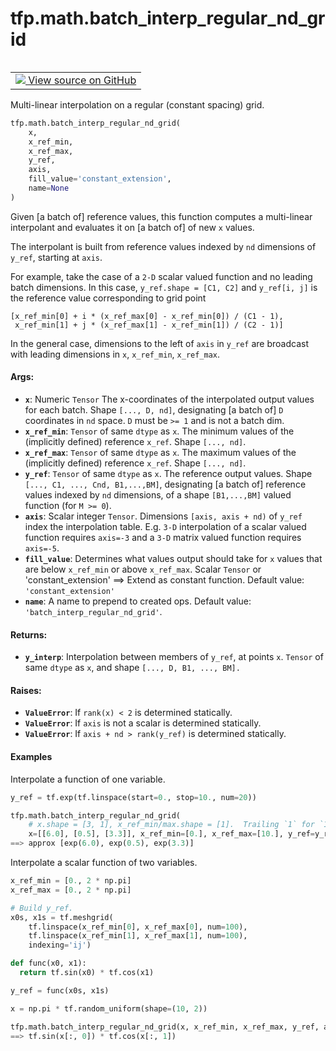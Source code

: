 <div itemscope itemtype="http://developers.google.com/ReferenceObject">
<meta itemprop="name" content="tfp.math.batch_interp_regular_nd_grid" />
<meta itemprop="path" content="Stable" />
</div>

# tfp.math.batch_interp_regular_nd_grid


<table class="tfo-notebook-buttons tfo-api" align="left">

<td>
  <a target="_blank" href="https://github.com/tensorflow/probability/blob/master/tensorflow_probability/python/math/interpolation.py">
    <img src="https://www.tensorflow.org/images/GitHub-Mark-32px.png" />
    View source on GitHub
  </a>
</td></table>



Multi-linear interpolation on a regular (constant spacing) grid.

``` python
tfp.math.batch_interp_regular_nd_grid(
    x,
    x_ref_min,
    x_ref_max,
    y_ref,
    axis,
    fill_value='constant_extension',
    name=None
)
```



<!-- Placeholder for "Used in" -->

Given [a batch of] reference values, this function computes a multi-linear
interpolant and evaluates it on [a batch of] of new `x` values.

The interpolant is built from reference values indexed by `nd` dimensions
of `y_ref`, starting at `axis`.

For example, take the case of a `2-D` scalar valued function and no leading
batch dimensions.  In this case, `y_ref.shape = [C1, C2]` and `y_ref[i, j]`
is the reference value corresponding to grid point

```
[x_ref_min[0] + i * (x_ref_max[0] - x_ref_min[0]) / (C1 - 1),
 x_ref_min[1] + j * (x_ref_max[1] - x_ref_min[1]) / (C2 - 1)]
```

In the general case, dimensions to the left of `axis` in `y_ref` are broadcast
with leading dimensions in `x`, `x_ref_min`, `x_ref_max`.

#### Args:


* <b>`x`</b>: Numeric `Tensor` The x-coordinates of the interpolated output values for
  each batch.  Shape `[..., D, nd]`, designating [a batch of] `D`
  coordinates in `nd` space.  `D` must be `>= 1` and is not a batch dim.
* <b>`x_ref_min`</b>:  `Tensor` of same `dtype` as `x`.  The minimum values of the
  (implicitly defined) reference `x_ref`.  Shape `[..., nd]`.
* <b>`x_ref_max`</b>:  `Tensor` of same `dtype` as `x`.  The maximum values of the
  (implicitly defined) reference `x_ref`.  Shape `[..., nd]`.
* <b>`y_ref`</b>:  `Tensor` of same `dtype` as `x`.  The reference output values. Shape
  `[..., C1, ..., Cnd, B1,...,BM]`, designating [a batch of] reference
  values indexed by `nd` dimensions, of a shape `[B1,...,BM]` valued
  function (for `M >= 0`).
* <b>`axis`</b>:  Scalar integer `Tensor`.  Dimensions `[axis, axis + nd)` of `y_ref`
  index the interpolation table.  E.g. `3-D` interpolation of a scalar
  valued function requires `axis=-3` and a `3-D` matrix valued function
  requires `axis=-5`.
* <b>`fill_value`</b>:  Determines what values output should take for `x` values that
  are below `x_ref_min` or above `x_ref_max`. Scalar `Tensor` or
  'constant_extension' ==> Extend as constant function.
  Default value: `'constant_extension'`
* <b>`name`</b>:  A name to prepend to created ops.
  Default value: `'batch_interp_regular_nd_grid'`.


#### Returns:


* <b>`y_interp`</b>:  Interpolation between members of `y_ref`, at points `x`.
  `Tensor` of same `dtype` as `x`, and shape `[..., D, B1, ..., BM].`


#### Raises:


* <b>`ValueError`</b>:  If `rank(x) < 2` is determined statically.
* <b>`ValueError`</b>:  If `axis` is not a scalar is determined statically.
* <b>`ValueError`</b>:  If `axis + nd > rank(y_ref)` is determined statically.

#### Examples

Interpolate a function of one variable.

```python
y_ref = tf.exp(tf.linspace(start=0., stop=10., num=20))

tfp.math.batch_interp_regular_nd_grid(
    # x.shape = [3, 1], x_ref_min/max.shape = [1].  Trailing `1` for `1-D`.
    x=[[6.0], [0.5], [3.3]], x_ref_min=[0.], x_ref_max=[10.], y_ref=y_ref, axis=0)
==> approx [exp(6.0), exp(0.5), exp(3.3)]
```

Interpolate a scalar function of two variables.

```python
x_ref_min = [0., 2 * np.pi]
x_ref_max = [0., 2 * np.pi]

# Build y_ref.
x0s, x1s = tf.meshgrid(
    tf.linspace(x_ref_min[0], x_ref_max[0], num=100),
    tf.linspace(x_ref_min[1], x_ref_max[1], num=100),
    indexing='ij')

def func(x0, x1):
  return tf.sin(x0) * tf.cos(x1)

y_ref = func(x0s, x1s)

x = np.pi * tf.random_uniform(shape=(10, 2))

tfp.math.batch_interp_regular_nd_grid(x, x_ref_min, x_ref_max, y_ref, axis=-2)
==> tf.sin(x[:, 0]) * tf.cos(x[:, 1])
```
